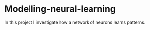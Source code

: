 # Modelling-neural-learning
In this project I investigate how a network of neurons learns patterns. 
